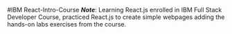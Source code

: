#IBM React-Intro-Course
***Note***: Learning React.js enrolled in IBM Full Stack Developer Course, practiced React.js to create simple webpages adding the hands-on labs exercises from the course.   
